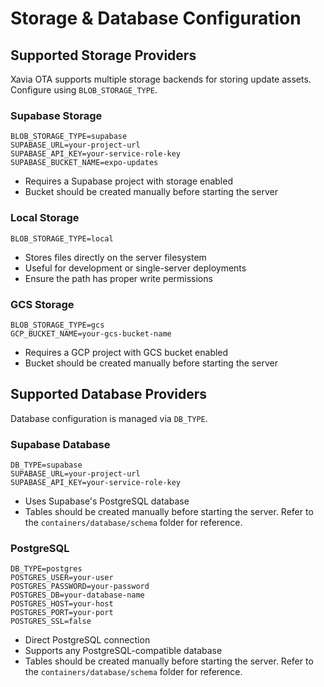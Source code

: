 # Storage & Database Configuration

## Supported Storage Providers
Xavia OTA supports multiple storage backends for storing update assets. Configure using `BLOB_STORAGE_TYPE`.

### Supabase Storage
```env
BLOB_STORAGE_TYPE=supabase
SUPABASE_URL=your-project-url
SUPABASE_API_KEY=your-service-role-key
SUPABASE_BUCKET_NAME=expo-updates
```
- Requires a Supabase project with storage enabled
- Bucket should be created manually before starting the server

### Local Storage
```env
BLOB_STORAGE_TYPE=local
```
- Stores files directly on the server filesystem
- Useful for development or single-server deployments
- Ensure the path has proper write permissions

### GCS Storage
```env
BLOB_STORAGE_TYPE=gcs
GCP_BUCKET_NAME=your-gcs-bucket-name
```
- Requires a GCP project with GCS bucket enabled
- Bucket should be created manually before starting the server

## Supported Database Providers
Database configuration is managed via `DB_TYPE`.

### Supabase Database
```env
DB_TYPE=supabase
SUPABASE_URL=your-project-url
SUPABASE_API_KEY=your-service-role-key
```
- Uses Supabase's PostgreSQL database
- Tables should be created manually before starting the server. Refer to the `containers/database/schema` folder for reference.

### PostgreSQL
```env
DB_TYPE=postgres
POSTGRES_USER=your-user
POSTGRES_PASSWORD=your-password
POSTGRES_DB=your-database-name
POSTGRES_HOST=your-host
POSTGRES_PORT=your-port
POSTGRES_SSL=false
```
- Direct PostgreSQL connection
- Supports any PostgreSQL-compatible database
- Tables should be created manually before starting the server. Refer to the `containers/database/schema` folder for reference.
